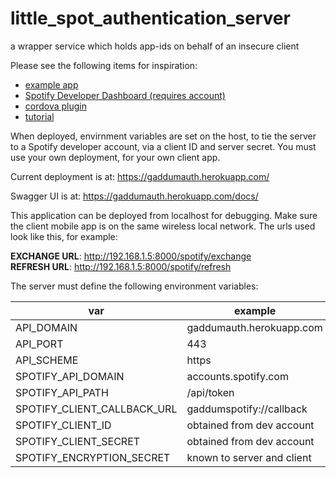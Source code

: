 # little_spot_authentication_server
a wrapper service which holds app-ids on behalf of an insecure client

Please see the following items for inspiration:

* [example app](https://github.com/aliceliveprojects/little_spot_app)
* [Spotify Developer Dashboard (requires account)](https://developer.spotify.com/dashboard/login)
* [cordova plugin](https://github.com/Festify/cordova-spotify-oauth)
* [tutorial](https://devdactic.com/ionic-spotify-app-oauth/)

When deployed, envirnment variables are set on the host, to tie the server to a Spotify developer account, via a client ID and server secret. You must use your own deployment, for your own client app.

Current deployment is at:
https://gaddumauth.herokuapp.com/

Swagger UI is at:
https://gaddumauth.herokuapp.com/docs/

This application can be deployed from localhost for debugging. Make sure the client mobile app is on the same wireless local network. The urls used look like this, for example:

**EXCHANGE URL**: http://192.168.1.5:8000/spotify/exchange   
**REFRESH URL**: http://192.168.1.5:8000/spotify/refresh


The server must define the following environment variables:


|var|example|
|-|-|
|API_DOMAIN|gaddumauth.herokuapp.com| 
|API_PORT|443|
|API_SCHEME|https|
|SPOTIFY_API_DOMAIN|accounts.spotify.com|
|SPOTIFY_API_PATH|/api/token| 
|SPOTIFY_CLIENT_CALLBACK_URL|gaddumspotify://callback| 
|SPOTIFY_CLIENT_ID| obtained from dev account|
|SPOTIFY_CLIENT_SECRET|obtained from dev account |
|SPOTIFY_ENCRYPTION_SECRET|known to server and client|
 
